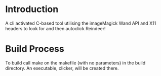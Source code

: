 Introduction
============

A cli activated C-based tool utilising the imageMagick Wand API and X11 headers to look for and then autoclick Reindeer!

Build Process
=============

To build call make on the makefile (with no parameters) in the build directory. An executable, clicker, will be created there.

